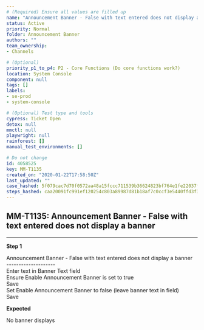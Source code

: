 ```yaml
---
# (Required) Ensure all values are filled up
name: "Announcement Banner - False with text entered does not display a banner"
status: Active
priority: Normal
folder: Announcement Banner
authors: ""
team_ownership: 
- Channels

# (Optional)
priority_p1_to_p4: P2 - Core Functions (Do core functions work?)
location: System Console
component: null
tags: []
labels: 
- se-prod
- system-console

# (Optional) Test type and tools
cypress: Ticket Open
detox: null
mmctl: null
playwright: null
rainforest: []
manual_test_environments: []

# Do not change
id: 4058525
key: MM-T1135
created_on: "2020-01-22T17:58:50Z"
last_updated: ""
case_hashed: 5f079cac7d70f0572aa48a15fccc711539b36624823bf764e1fe22037f9d2f4119d68d1f445240495427d2074be0a109
steps_hashed: caa20091fc991ef120254c803a89987d81b18af7c0ccf3e5440ffd3f3b3d68523d86cae83869c78aff111261b2ce9046
---
```


<!-- (Auto-generated) Based on frontmatter's "key" and "name" -->

## MM-T1135: Announcement Banner - False with text entered does not display a banner

---

**Step 1**

Announcement Banner - False with text entered does not display a banner\
\--------------------\
Enter text in Banner Text field\
Ensure Enable Announcement Banner is set to true\
Save\
Set Enable Announcement Banner to false (leave banner text in field)\
Save

**Expected**

No banner displays
